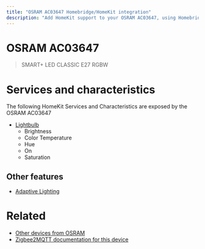 ```yaml
---
title: "OSRAM AC03647 Homebridge/HomeKit integration"
description: "Add HomeKit support to your OSRAM AC03647, using Homebridge, Zigbee2MQTT and homebridge-z2m."
---
```

<!---
This file has been GENERATED using src/docgen/docgen.ts
DO NOT EDIT THIS FILE MANUALLY!
-->
# OSRAM AC03647
> SMART+ LED CLASSIC E27 RGBW


# Services and characteristics
The following HomeKit Services and Characteristics are exposed by
the OSRAM AC03647

* [Lightbulb](../../light.md)
  * Brightness
  * Color Temperature
  * Hue
  * On
  * Saturation

## Other features
* [Adaptive Lighting](../../light.md)

# Related
* [Other devices from OSRAM](../index.md#osram)
* [Zigbee2MQTT documentation for this device](https://www.zigbee2mqtt.io/devices/AC03647.html)